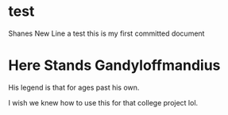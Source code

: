 # test
Shanes New Line
a test
this is my first committed document

Here Stands Gandyloffmandius
===

His legend is that for ages past his own.

I wish we knew how to use this for that college project lol.

